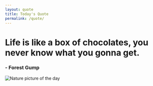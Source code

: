 ```yaml
---
layout: quote
title: Today's Quote
permalink: /quote/
---
```


# Life is like a box of chocolates, you never know what you gonna get.

### - Forest Gump

<img src="http://www.naturepicoftheday.com/npods/2021/february/winterscape_800w.jpg" alt="Nature picture of the day">